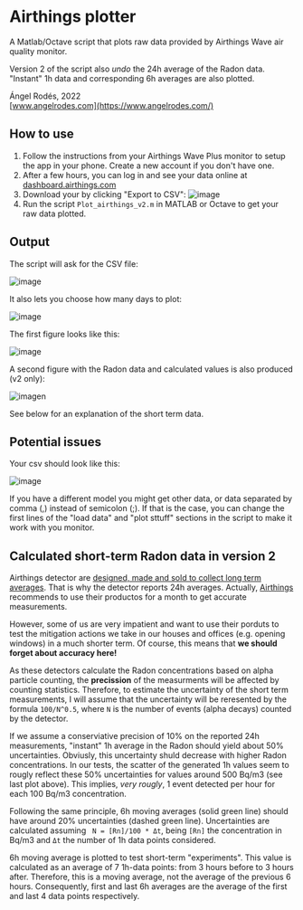 # Airthings plotter

A Matlab/Octave script that plots raw data provided by Airthings Wave air quality monitor.

Version 2 of the script also *undo* the 24h average of the Radon data. "Instant" 1h data and corresponding 6h averages are also plotted.

Ángel Rodés, 2022 \
[www.angelrodes.com](https://www.angelrodes.com/)

## How to use

1. Follow the instructions from your Airthings Wave Plus monitor to setup the app in your phone. Create a new account if you don't have one.
2. After a few hours, you can log in and see your data online at [dashboard.airthings.com](https://dashboard.airthings.com/)
3. Download your by clicking "Export to CSV":
![image](https://user-images.githubusercontent.com/53089531/191995763-0887d323-0b59-41bb-aa67-84ccd3095d4e.png)
4. Run the script ```Plot_airthings_v2.m``` in MATLAB or Octave to get your raw data plotted.

## Output

The script will ask for the CSV file:

![image](https://user-images.githubusercontent.com/53089531/191996233-8f77abce-fcce-444a-b8ef-7f97279a4713.png)

It also lets you choose how many days to plot:

![image](https://user-images.githubusercontent.com/53089531/191992157-b0210de1-4d3d-471a-814c-ede03e683d81.png)

The first figure looks like this:

![image](https://user-images.githubusercontent.com/53089531/191994587-eac1e5b2-b108-4b6a-88e7-ed3a6049b0fd.png)

A second figure with the Radon data and calculated values is also produced (v2 only):

![imagen](https://user-images.githubusercontent.com/53089531/192147052-afa10d96-bd8a-4f7c-b348-3180d7a2236f.png)

See below for an explanation of the short term data.

## Potential issues

Your csv should look like this:

![image](https://user-images.githubusercontent.com/53089531/191991075-5900ab53-ddfc-4321-a3cf-71188a065a8a.png)

If you have a different model you might get other data, or data separated by comma (,) instead of semicolon (;). If that is the case, you can change the first lines of the "load data" and "plot sttuff" sections in the script to make it work with you monitor.

## Calculated short-term Radon data in version 2

Airthings detector are [designed, made and sold to collect long term averages](https://help.airthings.com/en/articles/3119759-radon-how-is-radon-measured-how-does-an-airthings-device-measure-radon). That is why the detector reports 24h averages. Actually, [Airthings](https://www.airthings.com/) recommends to use their productos for a month to get accurate measurements.

However, some of us are very impatient and want to use their porduts to test the mitigation actions we take in our houses and offices (e.g. opening windows) in a much shorter term. Of course, this means that **we should forget about accuracy here!**

As these detectors calculate the Radon concentrations based on alpha particle counting, the **precission** of the measurments will be affected by counting statistics. Therefore, to estimate the uncertainty of the short term measurements, I will assume that the uncertainty will be reresented by the formula ```100/N^0.5```, where ```N``` is the number of events (alpha decays) counted by the detector.

If we assume a conserviative precision of 10% on the reported 24h measurements, "instant" 1h average in the Radon should yield about 50% uncertainties. Obviusly, this uncertainty shuld decrease with higher Radon concentrations. In our tests, the scatter of the generated 1h values seem to rougly reflect these 50% uncertainties for values around 500 Bq/m3 (see last plot above). This implies, *very rougly*, 1 event detected per hour for each 100 Bq/m3 concentration.

Following the same principle, 6h moving averages (solid green line) should have around 20% uncertainties (dashed green line). Uncertainties are calculated assuming  ``` N = [Rn]/100 * Δt```, being ```[Rn]``` the concentration in Bq/m3 and ```Δt``` the number of 1h data points considered.

6h moving average is plotted to test short-term "experiments". This value is calculated as an average of 7 1h-data points: from 3 hours before to 3 hours after. Therefore, this is a moving average, not the average of the previous 6 hours. Consequently, first and last 6h averages are the average of the first and last 4 data points respectively.
